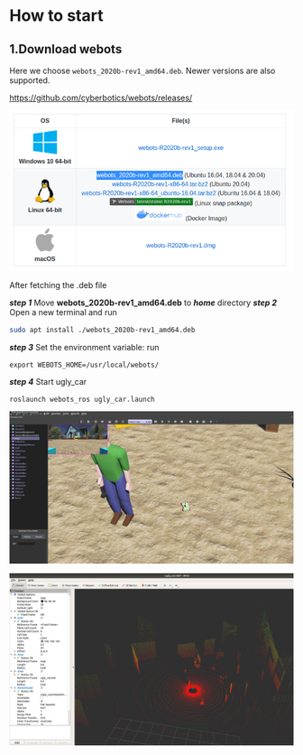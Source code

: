 # How to start

## 1.Download webots

Here we choose `webots_2020b-rev1_amd64.deb`. Newer versions are also supported.

https://github.com/cyberbotics/webots/releases/

![image-20201125090026770](images/image-20201125090026770.png)

After fetching the .deb file

***step 1*** Move **webots_2020b-rev1_amd64.deb** to ***home*** directory
***step 2*** Open a new terminal and run

```bash
sudo apt install ./webots_2020b-rev1_amd64.deb
```

***step 3*** Set the environment variable: run

```
export WEBOTS_HOME=/usr/local/webots/
```

***step 4*** Start ugly_car

```
roslaunch webots_ros ugly_car.launch
```

![](images/screenshot.png)

![](images/screenshot_1.png)

